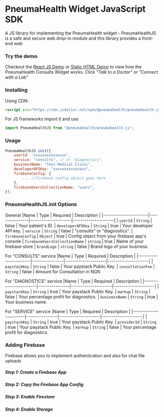 # PneumaHealth Widget JavaScript SDK

A JS library for implementing the PneumaHealth widget - PneumaHealthJS is a safe and secure web drop-in module and this library provides a front-end web

### Try the demo

Checkout the [React JS Demo](https://codesandbox.io/s/pneumahealth-js-demo-yo832) or [Static HTML Demo](https://codesandbox.io/s/pneumahealth-js-html-demo-ihd3i) to view how the PneumaHealth Consults Widget works. _Click "Talk to a Doctor" or "Connect with a Lab"_

### Installing

Using CDN:

```html
<script src="https://cdn.jsdelivr.net/npm/@pneumahealth/pneumahealth-js@1.1.4/dist/bundle.js"></script>
```

For JS frameworks import it and use

```js
import PneumaHealthJS from "@pneumahealth/pneumahealth-js";
```

### Usage

```js
PneumaHealthJS.init({
    userId: 'xxxxxxxxxxxxxxx',
    service: "consults", // or "diagnostics",
    businessName: "Test Medical Clinic",
    developerAPIKey: "xxxxxxxxxxxxxxx",
    firebaseConfig: {
        ... //firebase config object goes here
    },
    firebaseUsersCollectionName: "users",
});
```

### PneumaHealthJS.init Options

General
|Name | Type | Required | Description |
|-----------------------|----------------|---------------------|---------------------|
| `userId` | `String` | false | Your patient's ID.
| `developerAPIKey` | `String` | true | Your developer API key.
| `service` | `String` | false | "consults" or "diagnostics".
| `firebaseConfig` | `Object` | true | Config object from your firebase app's console
| `firebaseUsersCollectionName` | `string` | true | Name of your firebase store
| `brandLogo` | `string` | false | Brand logo of your business

For "CONSULTS" service
|Name | Type | Required | Description |
|-----------------------|----------------|---------------------|---------------------|
| `paystackKey` | `String` | false | Your paystack Public Key.
| `consultationFee` | `String` | false | Amount for Consultation in NGN

For "DIAGNOSTICS" service
|Name | Type | Required | Description |
|-----------------------|----------------|---------------------|---------------------|
| `paystackKey` | `String` | true | Your paystack Public Key.
| `markup` | `String` | false | Your percentage profit for diagnostics.
| `businessName` | `String` | true | Your business name.

For "SERVICE" service
|Name | Type | Required | Description |
|-----------------------|----------------|---------------------|---------------------|
| `paystackKey` | `String` | true | Your paystack Public Key.
| `providerId` | `String` | true | Your paystack Public Key.
| `markup` | `String` | false | Your percentage profit for diagnostics.

### Adding Firebase

Firebase allows you to implement authentication and also for chat file uploads

##### Step 1: Create a Firebase App

##### Step 2: Copy the Firebase App Config

##### Step 3: Enable Firestore

##### Step 4: Enable Storage
